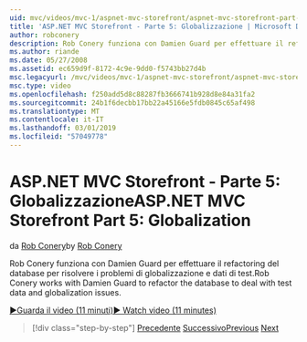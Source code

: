 ```yaml
---
uid: mvc/videos/mvc-1/aspnet-mvc-storefront/aspnet-mvc-storefront-part-5-globalization
title: 'ASP.NET MVC Storefront - Parte 5: Globalizzazione | Microsoft Docs'
author: robconery
description: Rob Conery funziona con Damien Guard per effettuare il refactoring del database per risolvere i problemi di globalizzazione e dati di test.
ms.author: riande
ms.date: 05/27/2008
ms.assetid: ec659d9f-8172-4c9e-9dd0-f5743bb27d4b
msc.legacyurl: /mvc/videos/mvc-1/aspnet-mvc-storefront/aspnet-mvc-storefront-part-5-globalization
msc.type: video
ms.openlocfilehash: f250add5d8c88287fb3666741b928d8e84a31fa2
ms.sourcegitcommit: 24b1f6decbb17bb22a45166e5fdb0845c65af498
ms.translationtype: MT
ms.contentlocale: it-IT
ms.lasthandoff: 03/01/2019
ms.locfileid: "57049778"
---
```

<a name="aspnet-mvc-storefront-part-5-globalization"></a><span data-ttu-id="bff87-103">ASP.NET MVC Storefront - Parte 5: Globalizzazione</span><span class="sxs-lookup"><span data-stu-id="bff87-103">ASP.NET MVC Storefront Part 5: Globalization</span></span>
====================
<span data-ttu-id="bff87-104">da [Rob Conery](https://github.com/robconery)</span><span class="sxs-lookup"><span data-stu-id="bff87-104">by [Rob Conery](https://github.com/robconery)</span></span>

<span data-ttu-id="bff87-105">Rob Conery funziona con Damien Guard per effettuare il refactoring del database per risolvere i problemi di globalizzazione e dati di test.</span><span class="sxs-lookup"><span data-stu-id="bff87-105">Rob Conery works with Damien Guard to refactor the database to deal with test data and globalization issues.</span></span>

[<span data-ttu-id="bff87-106">&#9654;Guarda il video (11 minuti)</span><span class="sxs-lookup"><span data-stu-id="bff87-106">&#9654; Watch video (11 minutes)</span></span>](https://channel9.msdn.com/Blogs/ASP-NET-Site-Videos/aspnet-mvc-storefront-part-5-globalization)

> [!div class="step-by-step"]
> <span data-ttu-id="bff87-107">[Precedente](aspnet-mvc-storefront-part-4-linq-to-sql-spike.md)
> [Successivo](aspnet-mvc-storefront-part-6-finishing-the-repository-and-initial-ui-work.md)</span><span class="sxs-lookup"><span data-stu-id="bff87-107">[Previous](aspnet-mvc-storefront-part-4-linq-to-sql-spike.md)
[Next](aspnet-mvc-storefront-part-6-finishing-the-repository-and-initial-ui-work.md)</span></span>
